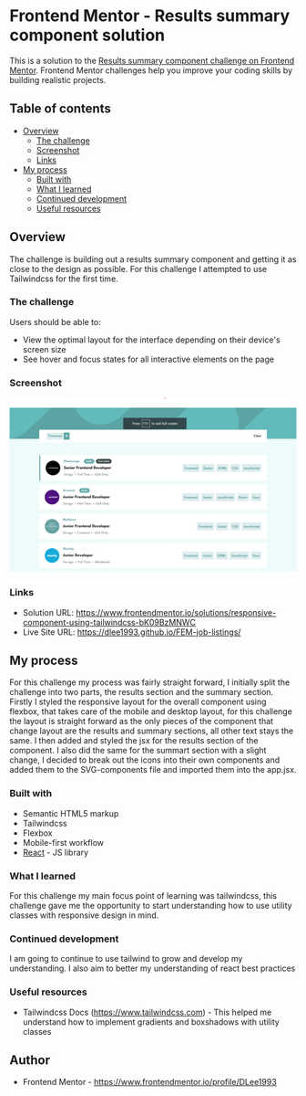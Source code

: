# Frontend Mentor - Results summary component solution

This is a solution to the [Results summary component challenge on Frontend Mentor](https://www.frontendmentor.io/challenges/results-summary-component-CE_K6s0maV). Frontend Mentor challenges help you improve your coding skills by building realistic projects.

## Table of contents

-   [Overview](#overview)
    -   [The challenge](#the-challenge)
    -   [Screenshot](#screenshot)
    -   [Links](#links)
-   [My process](#my-process)
    -   [Built with](#built-with)
    -   [What I learned](#what-i-learned)
    -   [Continued development](#continued-development)
    -   [Useful resources](#useful-resources)

## Overview

The challenge is building out a results summary component and getting it as close to the design as possible. For this challenge I attempted to use Tailwindcss for the first time.

### The challenge

Users should be able to:

-   View the optimal layout for the interface depending on their device's screen size
-   See hover and focus states for all interactive elements on the page

### Screenshot

![ScreenShot](Screenshot.png)

### Links

-   Solution URL: https://www.frontendmentor.io/solutions/responsive-component-using-tailwindcss-bK09BzMNWC
-   Live Site URL: https://dlee1993.github.io/FEM-job-listings/

## My process

For this challenge my process was fairly straight forward, I initially split the challenge into two parts, the results section and the summary section. Firstly I styled the responsive layout for the overall component using flexbox, that takes care of the mobile and desktop layout, for this challenge the layout is straight forward as the only pieces of the component that change layout are the results and summary sections, all other text stays the same. I then added and styled the jsx for the results section of the component. I also did the same for the summart section with a slight change, I decided to break out the icons into their own components and added them to the SVG-components file and imported them into the app.jsx.

### Built with

-   Semantic HTML5 markup
-   Tailwindcss
-   Flexbox
-   Mobile-first workflow
-   [React](https://reactjs.org/) - JS library

### What I learned

For this challenge my main focus point of learning was tailwindcss, this challenge gave me the opportunity to start understanding how to use utility classes with responsive design in mind.

### Continued development

I am going to continue to use tailwind to grow and develop my understanding. I also aim to better my understanding of react best practices

### Useful resources

-   Tailwindcss Docs (https://www.tailwindcss.com) - This helped me understand how to implement gradients and boxshadows with utility classes

## Author

-   Frontend Mentor - https://www.frontendmentor.io/profile/DLee1993
